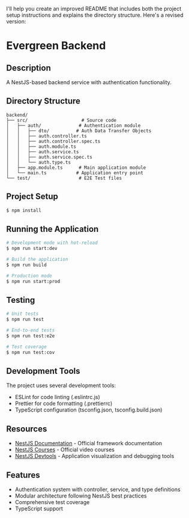 I'll help you create an improved README that includes both the project setup instructions and explains the directory structure. Here's a revised version:

# Evergreen Backend

## Description
A NestJS-based backend service with authentication functionality.

## Directory Structure
```
backend/
├── src/                    # Source code
│   ├── auth/              # Authentication module
│   │   ├── dto/          # Auth Data Transfer Objects
│   │   ├── auth.controller.ts
│   │   ├── auth.controller.spec.ts
│   │   ├── auth.module.ts
│   │   ├── auth.service.ts
│   │   ├── auth.service.spec.ts
│   │   └── auth.type.ts
│   ├── app.module.ts      # Main application module
│   └── main.ts           # Application entry point
└── test/                  # E2E Test files
```

## Project Setup
```bash
$ npm install
```

## Running the Application
```bash
# Development mode with hot-reload
$ npm run start:dev

# Build the application
$ npm run build

# Production mode
$ npm run start:prod
```

## Testing
```bash
# Unit tests
$ npm run test

# End-to-end tests
$ npm run test:e2e

# Test coverage
$ npm run test:cov
```

## Development Tools
The project uses several development tools:
- ESLint for code linting (.eslintrc.js)
- Prettier for code formatting (.prettierrc)
- TypeScript configuration (tsconfig.json, tsconfig.build.json)

## Resources
- [NestJS Documentation](https://docs.nestjs.com) - Official framework documentation
- [NestJS Courses](https://courses.nestjs.com/) - Official video courses
- [NestJS Devtools](https://devtools.nestjs.com) - Application visualization and debugging tools

## Features
- Authentication system with controller, service, and type definitions
- Modular architecture following NestJS best practices
- Comprehensive test coverage
- TypeScript support